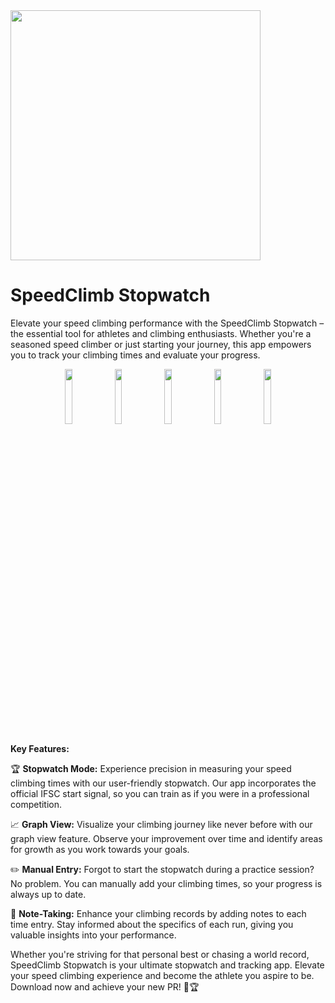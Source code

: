 <img src="https://github.com/joscha0/speedclimb-stopwatch/assets/45885696/028afe10-a909-43af-8717-0d06b301b9ee" width=400>

# SpeedClimb Stopwatch

Elevate your speed climbing performance with the SpeedClimb Stopwatch – the essential tool for athletes and climbing enthusiasts. Whether you're a seasoned speed climber or just starting your journey, this app empowers you to track your climbing times and evaluate your progress.

<p align="middle">
  <img src="https://github.com/joscha0/speedclimb-stopwatch/assets/45885696/1f85f2d8-8b54-424e-b7bd-91cb6018fda3" width="15%" />
  <img src="https://github.com/joscha0/speedclimb-stopwatch/assets/45885696/04c48bee-6777-45ef-a202-7196817d4205" width="15%" /> 
  <img src="https://github.com/joscha0/speedclimb-stopwatch/assets/45885696/c53ed6ac-ea85-4097-a171-6bb293b49195" width="15%" />
  <img src="https://github.com/joscha0/speedclimb-stopwatch/assets/45885696/53021db5-e0f3-4fd2-ab86-2b27a8abe21e" width="15%" />
  <img src="https://github.com/joscha0/speedclimb-stopwatch/assets/45885696/e77f1da0-e5ff-4121-bede-2d00e19f4005" width="15%" />
</p>

**Key Features:**

🏆 **Stopwatch Mode:** Experience precision in measuring your speed climbing times with our user-friendly stopwatch. Our app incorporates the official IFSC start signal, so you can train as if you were in a professional competition.

📈 **Graph View:** Visualize your climbing journey like never before with our graph view feature. Observe your improvement over time and identify areas for growth as you work towards your goals.

✏️ **Manual Entry:** Forgot to start the stopwatch during a practice session? No problem. You can manually add your climbing times, so your progress is always up to date.

📝 **Note-Taking:** Enhance your climbing records by adding notes to each time entry. Stay informed about the specifics of each run, giving you valuable insights into your performance.

Whether you're striving for that personal best or chasing a world record, SpeedClimb Stopwatch is your ultimate stopwatch and tracking app. Elevate your speed climbing experience and become the athlete you aspire to be. Download now and achieve your new PR! 🧗🏆
